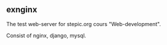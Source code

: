## exnginx
The test web-server for stepic.org cours "Web-development".

Consist of nginx, django, mysql.


